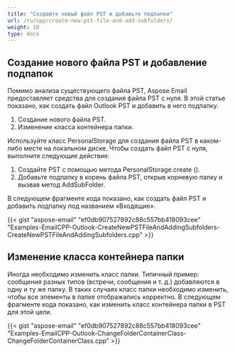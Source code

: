 ```yaml
---
title: "Создайте новый файл PST и добавьте подпапки"
url: /ru/cpp/create-new-pst-file-and-add-subfolders/
weight: 10
type: docs
---
```


## **Создание нового файла PST и добавление подпапок**
Помимо анализа существующего файла PST, Aspose.Email предоставляет средства для создания файла PST с нуля. В этой статье показано, как создать файл Outlook PST и добавить в него подпапку.

1. Создание нового файла PST.
1. Изменение класса контейнера папки.

Используйте класс PersonalStorage для создания файла PST в каком-либо месте на локальном диске. Чтобы создать файл PST с нуля, выполните следующие действия:

1. Создайте PST с помощью метода PersonalStorage.create ().
1. Добавьте подпапку в корень файла PST, открыв корневую папку и вызвав метод AddSubFolder.

В следующем фрагменте кода показано, как создать файл PST и добавить подпапку под названием «Входящие».



{{< gist "aspose-email" "ef0db907527892c88c557bb418093cee" "Examples-EmailCPP-Outlook-CreateNewPSTFileAndAddingSubfolders-CreateNewPSTFileAndAddingSubfolders.cpp" >}}
## **Изменение класса контейнера папки**
Иногда необходимо изменить класс папки. Типичный пример: сообщения разных типов (встречи, сообщения и т. д.) добавляются в одну и ту же папку. В таких случаях класс папки необходимо изменить, чтобы все элементы в папке отображались корректно. В следующем фрагменте кода показано, как изменить класс контейнера папки в PST для этой цели.



{{< gist "aspose-email" "ef0db907527892c88c557bb418093cee" "Examples-EmailCPP-Outlook-ChangeFolderContainerClass-ChangeFolderContainerClass.cpp" >}}
